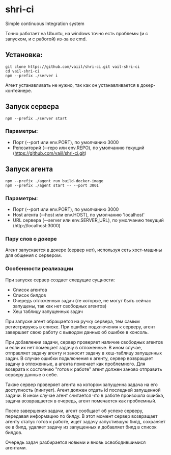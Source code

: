 # shri-ci
Simple continuous Integration system

Точно работает на Ubuntu, на windows точно есть проблемы (и с запуском, и с работой) из-за ее cmd.  

## Установка:
```shell script
git clone https://github.com/vaiil/shri-ci.git vail-shri-ci
cd vail-shri-ci
npm --prefix ./server i
```

Агент устанавливать не нужно, так как он устанавливается в докер-контейнере.

## Запуск сервера
```shell script
npm --prefix ./server start
```
### Параметры:
* Порт (--port или env.PORT), по умолчанию 3000
* Репозиторий (--repo или env.REPO), по умолчанию текущий (https://github.com/vaiil/shri-ci.git) 


## Запуск агента
```shell script
npm --prefix ./agent run build-docker-image
npm --prefix ./agent start -- --port 3001
```
### Параметры:
* Порт (--port или env.PORT), по умолчанию 3000
* Host агента (--host или env.HOST), по умолчанию 'localhost'
* URL сервера (--server или env.SERVER_URL), по умолчанию текущий (http://localhost:3000) 

### Пару слов о докере

Агент запускается в докере (сервер нет), используя сеть хост-машины для общения с сервером.

### Особенности реализации

При запуске сервер создает следущие сущности:
* Список агентов
* Список билдов
* Очередь отложенных задач (те которые, не могут быть сейчас запущены, так как нет свободных агентов)
* Хеш таблицу запущенных задач

При запуске агент обращается на ручку сервера, тем самым регистрируясь в списке. 
При ошибке подключения к серверу, агент завершает свою работу с выводом данных об ошибке в консоль.

При добавлении задачи, сервер проверяет наличие свободных агентов и если их нет помещает задачу в отложенные.
В ином случае, отправляет задачу агенту и заносит задачу в хеш-таблицу запущенных задач. В случае ошибки подключения к агенту, сервер возвращает задачу в отложенные,
а агента помечает как проблемного. Для возврата к состоянию "готов к работе" агент должен заново отправить серверу данные о себе.
 
Также сервер проверяет агента на котором запущенна задача на его доступность (пингует). Агент должен отдать id последней запущенной задачи. 
В ином случае агент считается что в работе произошла ошибка, задача возвращается в очередь, агент помечается как проблемный. 

После завершения задачи, агент сообщает об успехе серверу, передавая информацию по билду. 
В этот момент сервер возвращает агенту статус готов к работе,
ищет задачу запустившую билд, сохраняет ее в билд, удаляет задачу из запущенных и добавляет билд в список билдов.

Очередь задач разбирается новыми и вновь освободившимися агентами.


